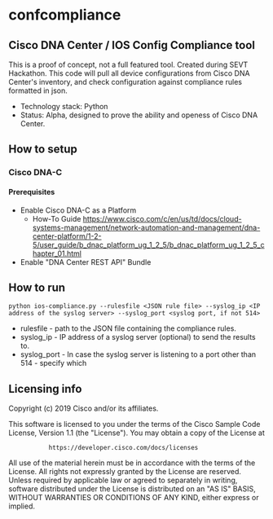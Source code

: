 # confcompliance
## Cisco DNA Center / IOS Config Compliance tool
This is a proof of concept, not a full featured tool. Created during SEVT Hackathon.
This code will pull all device configurations from Cisco DNA Center's inventory, and check configuration against compliance rules formatted in json.

* Technology stack: Python
* Status:  Alpha, designed to prove the ability and openess of Cisco DNA Center.

## How to setup
### Cisco DNA-C
#### Prerequisites
* Enable Cisco DNA-C as a Platform
  * How-To Guide https://www.cisco.com/c/en/us/td/docs/cloud-systems-management/network-automation-and-management/dna-center-platform/1-2-5/user_guide/b_dnac_platform_ug_1_2_5/b_dnac_platform_ug_1_2_5_chapter_01.html
* Enable "DNA Center REST API" Bundle

## How to run
```
python ios-compliance.py --rulesfile <JSON rule file> --syslog_ip <IP address of the syslog server> --syslog_port <syslog port, if not 514>
```
* rulesfile - path to the JSON file containing the compliance rules.
* syslog_ip - IP address of a syslog server (optional) to send the results to.
* syslog_port - In case the syslog server is listening to a port other than 514 - specify which

## Licensing info
Copyright (c) 2019 Cisco and/or its affiliates.

This software is licensed to you under the terms of the Cisco Sample
Code License, Version 1.1 (the "License"). You may obtain a copy of the
License at

               https://developer.cisco.com/docs/licenses

All use of the material herein must be in accordance with the terms of
the License. All rights not expressly granted by the License are
reserved. Unless required by applicable law or agreed to separately in
writing, software distributed under the License is distributed on an "AS
IS" BASIS, WITHOUT WARRANTIES OR CONDITIONS OF ANY KIND, either express
or implied.
